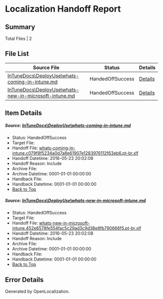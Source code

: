 # <a name='report-top'></a> Localization Handoff Report

## Summary
 Total Files | 2

## File List
 Source File | Status | Details 
 ----------- | ------ | ------- 
 [InTuneDocs\DeployUse\whats-coming-in-intune.md](https://github.com/Microsoft/IntuneDocs-pr/blob/d49c19fa171223884b6c0be336414bf952a90561/InTuneDocs/DeployUse/whats-coming-in-intune.md) | HandedOffSuccess | [Details](#bdb4059504fd10af7ec2e928df6d36d7ba842d74254)
 [InTuneDocs\DeployUse\whats-new-in-microsoft-intune.md](https://github.com/Microsoft/IntuneDocs-pr/blob/d49c19fa171223884b6c0be336414bf952a90561/InTuneDocs/DeployUse/whats-new-in-microsoft-intune.md) | HandedOffSuccess | [Details](#eea3899deb276ad7e8b51fc67d18f066751da6ad256)

## Item Details
##### <a name='bdb4059504fd10af7ec2e928df6d36d7ba842d74254'></a> Source: [InTuneDocs\DeployUse\whats-coming-in-intune.md](https://github.com/Microsoft/IntuneDocs-pr/blob/d49c19fa171223884b6c0be336414bf952a90561/InTuneDocs/DeployUse/whats-coming-in-intune.md)
* Status: HandedOffSuccess
* Target File: 
* Handoff File: [whats-coming-in-intune.c079f8f5234a0d7a8e61907e1283976112f63eb6.pt-br.xlf](https://github.com/Microsoft/EM.handoff/blob/92fb39fdb130caf98ec6711886a5c6fc90de2531/ol-handoff/Microsoft/IntuneDocs-pr.pt-br/master/whats-coming-in-intune.c079f8f5234a0d7a8e61907e1283976112f63eb6.pt-br.xlf)
* Handoff Datetime: 2016-05-23 20:02:08
* Handoff Reason: Include
* Archive File: 
* Archive Datetime: 0001-01-01 00:00:00
* Handback File: 
* Handback Datetime: 0001-01-01 00:00:00
* [Back to Top](#report-top)

##### <a name='eea3899deb276ad7e8b51fc67d18f066751da6ad256'></a> Source: [InTuneDocs\DeployUse\whats-new-in-microsoft-intune.md](https://github.com/Microsoft/IntuneDocs-pr/blob/d49c19fa171223884b6c0be336414bf952a90561/InTuneDocs/DeployUse/whats-new-in-microsoft-intune.md)
* Status: HandedOffSuccess
* Target File: 
* Handoff File: [whats-new-in-microsoft-intune.452e6578fe554fac5c29ad3c9d38e8fb790666f5.pt-br.xlf](https://github.com/Microsoft/EM.handoff/blob/92fb39fdb130caf98ec6711886a5c6fc90de2531/ol-handoff/Microsoft/IntuneDocs-pr.pt-br/master/whats-new-in-microsoft-intune.452e6578fe554fac5c29ad3c9d38e8fb790666f5.pt-br.xlf)
* Handoff Datetime: 2016-05-23 20:02:08
* Handoff Reason: Include
* Archive File: 
* Archive Datetime: 0001-01-01 00:00:00
* Handback File: 
* Handback Datetime: 0001-01-01 00:00:00
* [Back to Top](#report-top)


## Error Details

Generated by OpenLocalization.
